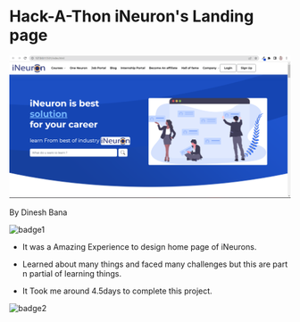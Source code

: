 # Hack-A-Thon iNeuron's Landing page

![Image](./iNeuronThumbnail.png)

By Dinesh Bana

![badge1](https://img.shields.io/badge/iNeurons%20Landing%20Page-Hack--A--Thon-blue)

- It was a Amazing Experience to design home page of iNeurons.

- Learned about many things and faced many challenges but this are part n partial of learning things.

- It Took me around 4.5days to complete this project.

![badge2](https://img.shields.io/badge/iNeurons%20Landing%20Page-creative%20page-yellow)
